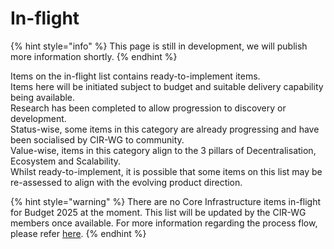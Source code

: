 # In-flight

{% hint style="info" %}
This page is still in development, we will publish more information shortly.
{% endhint %}

Items on the in-flight list contains ready-to-implement items. \
Items here will be initiated subject to budget and suitable delivery capability being available. \
Research has been completed to allow progression to discovery or development. \
Status-wise, some items in this category are already progressing and have been socialised by CIR-WG to community. \
Value-wise, items in this category align to the 3 pillars of Decentralisation, Ecosystem and Scalability.\
Whilst ready-to-implement, it is possible that some items on this list may be re-assessed to align with the evolving product direction.

{% hint style="warning" %}
There are no Core Infrastructure items in-flight for Budget 2025 at the moment. This list will be updated by the CIR-WG members once available. For more information regarding the process flow, please refer [here](../process-flow.md).
{% endhint %}
